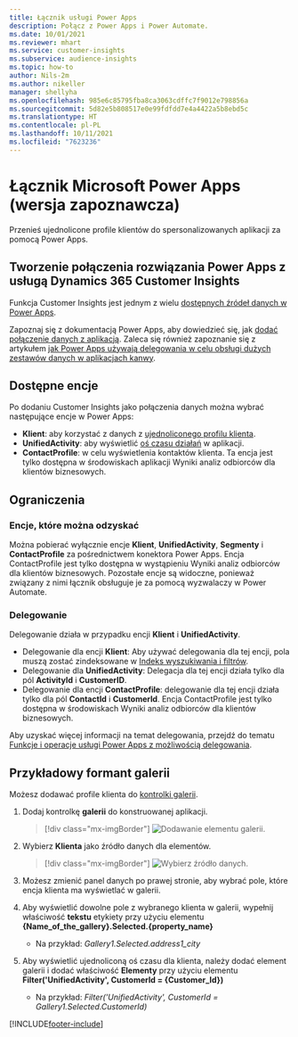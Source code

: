 ```yaml
---
title: Łącznik usługi Power Apps
description: Połącz z Power Apps i Power Automate.
ms.date: 10/01/2021
ms.reviewer: mhart
ms.service: customer-insights
ms.subservice: audience-insights
ms.topic: how-to
author: Nils-2m
ms.author: nikeller
manager: shellyha
ms.openlocfilehash: 985e6c85795fba8ca3063cdffc7f9012e798856a
ms.sourcegitcommit: 5d82e5b808517e0e99fdfdd7e4a4422a5b8ebd5c
ms.translationtype: HT
ms.contentlocale: pl-PL
ms.lasthandoff: 10/11/2021
ms.locfileid: "7623236"
---
```

# <a name="microsoft-power-apps-connector-preview"></a>Łącznik Microsoft Power Apps (wersja zapoznawcza)

Przenieś ujednolicone profile klientów do spersonalizowanych aplikacji za pomocą Power Apps.

## <a name="connect-power-apps-and-dynamics-365-customer-insights"></a>Tworzenie połączenia rozwiązania Power Apps z usługą Dynamics 365 Customer Insights

Funkcja Customer Insights jest jednym z wielu [dostępnych źródeł danych w Power Apps](/powerapps/maker/canvas-apps/working-with-data-sources).

Zapoznaj się z dokumentacją Power Apps, aby dowiedzieć się, jak [dodać połączenie danych z aplikacją](/powerapps/maker/canvas-apps/add-data-connection). Zaleca się również zapoznanie się z artykułem [jak Power Apps używają delegowania w celu obsługi dużych zestawów danych w aplikacjach kanwy](/powerapps/maker/canvas-apps/delegation-overview).

## <a name="available-entities"></a>Dostępne encje

Po dodaniu Customer Insights jako połączenia danych można wybrać następujące encje w Power Apps:

- **Klient**: aby korzystać z danych z [ujednoliconego profilu klienta](customer-profiles.md).
- **UnifiedActivity**: aby wyświetlić [oś czasu działań](activities.md) w aplikacji.
- **ContactProfile**: w celu wyświetlenia kontaktów klienta. Ta encja jest tylko dostępna w środowiskach aplikacji Wyniki analiz odbiorców dla klientów biznesowych.

## <a name="limitations"></a>Ograniczenia

### <a name="retrievable-entities"></a>Encje, które można odzyskać

Można pobierać wyłącznie encje **Klient**, **UnifiedActivity**, **Segmenty** i **ContactProfile** za pośrednictwem konektora Power Apps. Encja ContactProfile jest tylko dostępna w wystąpieniu Wyniki analiz odbiorców dla klientów biznesowych. Pozostałe encje są widoczne, ponieważ związany z nimi łącznik obsługuje je za pomocą wyzwalaczy w Power Automate.

### <a name="delegation"></a>Delegowanie

Delegowanie działa w przypadku encji **Klient** i **UnifiedActivity**. 

- Delegowanie dla encji **Klient**: Aby używać delegowania dla tej encji, pola muszą zostać zindeksowane w [Indeks wyszukiwania i filtrów](search-filter-index.md).  
- Delegowanie dla **UnifiedActivity**: Delegacja dla tej encji działa tylko dla pól **ActivityId** i **CustomerID**.  
- Delegowanie dla encji **ContactProfile**: delegowanie dla tej encji działa tylko dla pól **ContactId** i **CustomerId**. Encja ContactProfile jest tylko dostępna w środowiskach Wyniki analiz odbiorców dla klientów biznesowych.

Aby uzyskać więcej informacji na temat delegowania, przejdź do tematu [Funkcje i operacje usługi Power Apps z możliwością delegowania](/powerapps/maker/canvas-apps/delegation-overview). 

## <a name="example-gallery-control"></a>Przykładowy formant galerii

Możesz dodawać profile klienta do [kontrolki galerii](/powerapps/maker/canvas-apps/add-gallery).

1. Dodaj kontrolkę **galerii** do konstruowanej aplikacji.

    > [!div class="mx-imgBorder"]
    > ![Dodawanie elementu galerii.](media/connector-powerapps9.png "Dodaj element galerii.")

2. Wybierz **Klienta** jako źródło danych dla elementów.

    > [!div class="mx-imgBorder"]
    > ![Wybierz źródło danych.](media/choose-datasource-powerapps.png "Wybierz źródło danych.")

3. Możesz zmienić panel danych po prawej stronie, aby wybrać pole, które encja klienta ma wyświetlać w galerii.

4. Aby wyświetlić dowolne pole z wybranego klienta w galerii, wypełnij właściwość **tekstu** etykiety przy użyciu elementu **{Name_of_the_gallery}.Selected.{property_name}**  
    - Na przykład: _Gallery1.Selected.address1_city_

5. Aby wyświetlić ujednoliconą oś czasu dla klienta, należy dodać element galerii i dodać właściwość **Elementy** przy użyciu elementu **Filter('UnifiedActivity', CustomerId = {Customer_Id})**  
    - Na przykład: _Filter('UnifiedActivity', CustomerId = Gallery1.Selected.CustomerId)_


[!INCLUDE[footer-include](../includes/footer-banner.md)]
